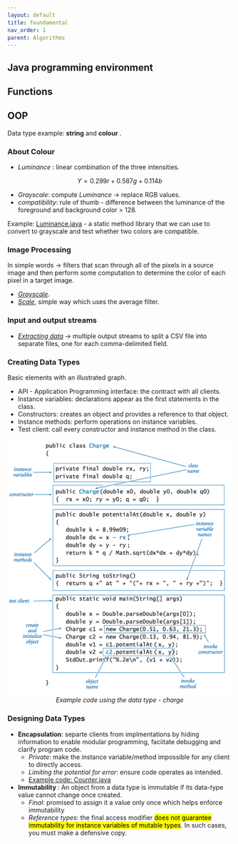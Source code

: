 ```yaml
---
layout: default
title: foundamental
nav_order: 1
parent: Algorithms
---
```


## Java programming environment

## Functions

## OOP
Data type example: **string** and **colour** .
### About Colour  
* *Luminance* :  linear combination of the three intensities. 
```math 
Y = 0.299r + 0.587g + 0.114b
```
* *Grayscale*: compute *Luminance* -> replace RGB values.
* *compatibility*: rule of thumb - difference between the luminance of the foreground and background color > 128.

Example: [Luminance.java](https://introcs.cs.princeton.edu/java/31datatype/Luminance.java.html) - a static method library that we can use to convert to grayscale and test whether two colors are compatible. 

### Image Processing
In simple words -> filters that scan through all of the pixels in a source image and then perform some computation to determine the color of each pixel in a target image. 
* [*Grayscale*](https://introcs.cs.princeton.edu/java/31datatype/Grayscale.java.html).
* [*Scale*](https://introcs.cs.princeton.edu/java/31datatype/Scale.java.html), simple way which uses the average filter.

### Input and output streams
* [*Extracting data*](https://introcs.cs.princeton.edu/java/31datatype/Split.java.html) -> multiple output streams to split a CSV file into separate files, one for each comma-delimited field. 

### Creating Data Types
Basic elements with an illustrated graph.
* API - Application Programming interface: the contract with all clients.
* Instance variables: declarations appear as the first statements in the class.
* Constructors: creates an object and provides a reference to that object.
* Instance methods: perform operations on instance variables.
* Test client: call every constructor and instance method in the class.

<p align="center">
<img src = "/assets/image/data-type.png" alt="hi" max-width="60%"/>
<em>Example code using the data type - charge </em>
</p>

### Designing Data Types
<ul>
 <li> <strong>Encapsulation</strong>: separte clients from implmentations by hiding information to enable modular programming, faciitate debugging and clarify program code.
  <ul> 
   <li> <em>Private</em>: make the instance variable/method impossible for any client to directly access.</li>
   <li> <em>Limiting the potential for error</em>: ensure code operates as intended. </li>
   <li><a href="https://introcs.cs.princeton.edu/java/33design/Counter.java.html">Example code: Counter.java</a></li>
  </ul> 
</li>
<li> <strong> Immutability </strong>: An object from a data type is immutable if its data-type value cannot change once created.  
  <ul>
    <li><em>Final</em>: promised to assign it a value only once which helps enforce immutability</li>
  <li><em>Reference types</em>: the final access modifier <mark>does not guarantee immutability for instance variables of mutable types</mark>. In such cases, you must make a defensive copy. </li>
    </ul>
 </li>
</ul>


